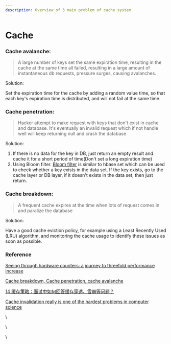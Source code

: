 ```yaml
---
description: Overview of 3 main problem of cache system
---
```


# Cache

### Cache avalanche:&#x20;

> A large number of keys set the same expiration time, resulting in the cache at the same time all failed, resulting in a large amount of instantaneous db requests, pressure surges, causing avalanches.

Solution:&#x20;

Set the expiration time for the cache by adding a random value time, so that each key's expiration time is distributed, and will not fail at the same time.

### Cache penetration:&#x20;

> Hacker attempt to make request with keys that don't exist in cache and database. It's eventually an invalid request which if not handle well will keep returning null and crash the database

Solution:&#x20;

1. If there is no data for the key in DB, just return an empty result and cache it for a short period of time(Don't set a long expiration time)
2. Using Bloom filter. [Bloom filter](https://en.wikipedia.org/wiki/Bloom\_filter) is similar to hbase set which can be used to check whether a key exists in the data set. If the key exists, go to the cache layer or DB layer, if it doesn't exists in the data set, then just return.

### Cache breakdown:&#x20;

> A frequent cache expires at the time when lots of request comes in and paralize the database

Solution:

Have a good cache eviction policy, for example using a Least Recently Used (LRU) algorithm, and monitoring the cache usage to identify these issues as soon as possible.



### Reference

[Seeing through hardware counters: a journey to threefold performance increase](https://netflixtechblog.com/seeing-through-hardware-counters-a-journey-to-threefold-performance-increase-2721924a2822)

[Cache breakdown, Cache penetration, cache avalanche](https://topic.alibabacloud.com/a/cache-breakdown-cache-penetration-cache-avalanche\_8\_8\_31058782.html)

[14 缓存策略：面试中如何回答缓存穿透、雪崩等问题？](https://www.youtube.com/watch?v=cLzUC38BR-c)

[Cache invalidation really is one of the hardest problems in computer science](https://surfingcomplexity.blog/2022/11/25/cache-invalidation-really-is-one-of-the-hardest-things-in-computer-science/)



\


\


\



